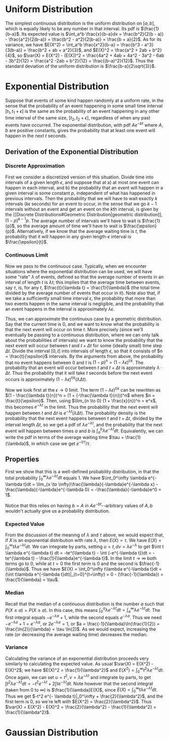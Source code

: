 # Uniform Distribution
The simplest continuous distribution is the uniform distribution on $[a, b]$, which is equally likely to be any number in that interval. Its pdf is $\frac{1}{b-a}$. Its expected value is $\int_a^b \frac{x}{b-a}dx = \frac{b^2}{2(b - a)} - \frac{a^2}{2(b-a)} = \frac{b^2 - a^2}{2(b-a)} = \frac{b + a}{2}$. As for its variance, we have $E(X^2) = \int_a^b \frac{x^2}{b-a} = \frac{b^3 - a^3}{3(b-a)} = \frac{b^2 + ab + a^2}{3}$, and $E(X)^2 = \frac{a^2 + 2ab + b^2}{4}$, so $\var(X) = E(X^2) - (E(X))^2 = \frac{4a^2 + 4ab + 4a^2 - 3a^2 - 6ab - 3b^2}{12} = \frac{a^2 -2ab + b^2}{12} = \frac{(b-a)^2}{12}$. Thus the standard deviation of the uniform distribution is $\frac{b-a}{2\sqrt{3}}$. 

# Exponential Distribution
Suppose that events of some kind happen randomly at a uniform rate, in the sense that the probability of an event happening in some small time interval $[t_1, t_1 + \epsilon]$ is the same as the probability of an event happening in any other time interval of the same size, $[t_2, t_2 + \epsilon]$, regardless of when any past events have occurred. The exponential distribution, with pdf $Ae^{-bt}$ where $A, b$ are positive constants, gives the probability that at least one event will happen in the next $t$ seconds. 
## Derivation of the Exponential Distribution
### Discrete Approximation
First we consider a discretized version of this situation. Divide time into intervals of a given length $\epsilon$, and suppose that at a) at most one event can happen in each interval, and b) the probability that an event will happen in a given interval is some constant $p$, independent of what has happened in previous intervals. Then the probability that we will have to wait exactly $k$ intervals ($k\epsilon$ seconds) for an event to occur, in the sense that we go $k-1$ intervals without an event and get an event on the $k$th interval, is given by the [[Discrete Distributions#Geometric Distribution|geometric distribution]], $(1 - p)^{k-1}p$. The average number of intervals we'll have to wait is $\frac{1}{p}$, so the average amount of time we'll have to wait is $\frac{\epsilon}{p}$. Alternatively, if we know that the average waiting time is $t$, the probability that it will happen in any given length-$\epsilon$ interval is $\frac{\epsilon}{t}$. 
### Continuous Limit
Now we pass to the continuous case. Typically, when we encounter situations where the exponential distribution can be used, we will have some "rate" $\lambda$ of events, defined so that the average number of events in an interval of length $t$ is $\lambda t$; this implies that the average time between events, say $\tau$, is, for any $t$, $\frac{t}{\lambda t} = \frac{1}{\lambda}$ (the total time divided by the average number of events that occur in it). Note also that, if we take a sufficiently small time interval $\epsilon$, the probability that more than two events happen in the same interval is negligible, and the probability that an event happens in the interval is approximately $\lambda \epsilon$. 

Thus, we can approximate the continuous case by a geometric distribution. Say that the current time is $0$, and we want to know what the probability is that the next event will occur on time $t$. More precisely (since we'll eventually be passing to a continuous distribution, where we can only talk about the probabilities of intervals) we want to know the probability that the next event will occur between $t$ and $t + \Delta t$ for some (ideally small) time step $\Delta t$. Divide the interval $[0, t]$ into intervals of length $\epsilon$, so that it consists of $n = \frac{t}{\epsilon}$ intervals. By the arguments from above, the probability that no event happens between $0$ and $t$ is $(1 - p)^n = (1 - \lambda \epsilon)^{t/\epsilon}$. The probability that an event will occur between $t$ and $t + \Delta t$ is approximately $\lambda \cdot \Delta t$. Thus the probability that it will take $t$ seconds before the next event occurs is approximately $(1 - \lambda \epsilon)^{t/\epsilon}(\lambda \Delta t)$. 

Now we look first at the $\epsilon \to 0$ limit. The term $(1 - \lambda \epsilon)^{t/\epsilon}$ can be rewritten as $(1 - \frac{\lambda t}{n})^n = (1 + (-\frac{\lambda t}{n}))^n$ where $n = \frac{t}{\epsilon}$. Then, using $\lim_{n \to 0} (1 + \frac{x}{n})^n = e^x$, this becomes $e^{-\lambda t}$ in the limit. Thus the probability that the next event will happen between $t$ and $\Delta t$ is $e^{-\lambda t}(\lambda \Delta t)$. The probability density is the probability that the next event happens between $t$ and $t + \Delta t$, divided by the interval length $\Delta t$, so we get a pdf of $\lambda e^{-\lambda t}$, and the probability that the next event will happen between times $a$ and $b$ is $\int_a^b \lambda e^{-\lambda t}dt$. Equivalently, we can write the pdf in terms of the average waiting time $\tau = \frac{1}{\lambda}$, in which case we get  $e^{-t/\tau}/\tau$. 
## Properties
First we show that this is a well-defined probability distribution, in that the total probability $\int_0^\infty \lambda e^{-\lambda t}dt$ equals $1$. We have $\int_0^\infty \lambda e^{-\lambda t}dt = \lim_{x \to \infty}\frac{\lambda}{-\lambda}e^{-\lambda x} - \frac{\lambda}{-\lambda}e^{-\lambda 0} = -\frac{\lambda}{-\lambda}e^0 = 1$. 

Notice that this relies on having $b = A$ in $Ae^{-bt}$--arbitrary values of $A, b$ wouldn't actually give us a probability distribution. 
### Expected Value
From the discussion of the meaning of $\lambda$ and $\tau$ above, we would expect that, if $X$ is an exponential distribution with rate $\lambda$, then $E(X) = \tau$. We have $E(X) = \int_0^\infty t\lambda e^{-\lambda t}dt$. We can integrate by parts, setting $u = t, dv = \lambda e^{-\lambda}$ to get $\int t \lambda e^{-\lambda t} dt = -te^{\lambda t} - \int (-e^{-\lambda t})dt = -te^{\lambda t} - \frac{1}{\lambda}e^{-\lambda t}$. In the limit $t \to \infty$ both terms go to $0$, while at $t = 0$ the first term is $0$ and the second is $\frac{-1}{\lambda}$. Thus we have $E(X) = \int_0^\infty t\lambda e^{-\lambda t}dt =  (\int t\lambda e^{-\lambda t}dt)|_{t=0}^{t=\infty} = 0 - (\frac{-1}{\lambda}) = \frac{1}{\lambda} = \tau$. 
### Median
Recall that the median of a continuous distribution is the number $a$ such that $P(X \leq a) = P(X \geq a)$. In this case, this means $\int_0^a \lambda e^{-\lambda t}dt = \int_a^\infty \lambda e^{-\lambda t}dt$. The first integral equals $-e^{-\lambda a} + 1$, while the second equals $e^{-\lambda a}$. Thus we need $-e^{-\lambda a} + 1 = e^{-\lambda a}$, or $2e^{-\lambda a} = 1$, or $a = \frac{-1}{\lambda}\ln(\frac{1}{2}) = \frac{\ln(2)}{\lambda} = \tau \ln(2)$. As we would expect, increasing the rate (or decreasing the average waiting time) decreases the median. 

### Variance 
Calculating the variance of an exponential distribution proceeds very similarly to calculating the expected value. As usual $\var(X) = E(X^2) - E(X)^2$; we have $E(X)^2 = \frac{1}{\lambda^2}$ and $E(X^2) = \int_0^\infty t^2 \lambda e^{-\lambda t}dt$. Once again, we can set $u = t^2, v = \lambda e^{-\lambda t}$ and integrate by parts, to get $\int t^2 \lambda e^{-\lambda t}dt = -t^2 e^{-\lambda t} + 2\int t e^{-\lambda t}dt$. Note however that the second integral (taken from $0$ to $\infty$) is $\frac{1}{\lambda}E(X)$, since $E(X) = \int_0^\infty t\lambda e^{-\lambda t}dt$. Thus we get $-t^2 e^{- \lambda t}|_0^\infty + \frac{2}{\lambda^2}$, and the first term is $0$, so we're left with $E(X^2) = \frac{2}{\lambda^2}$. Thus $\var(X) = E(X^2) - E(X)^2 = \frac{2}{\lambda^2} - \frac{1}{\lambda^2} = \frac{1}{\lambda^2}$. 

# Gaussian Distribution
